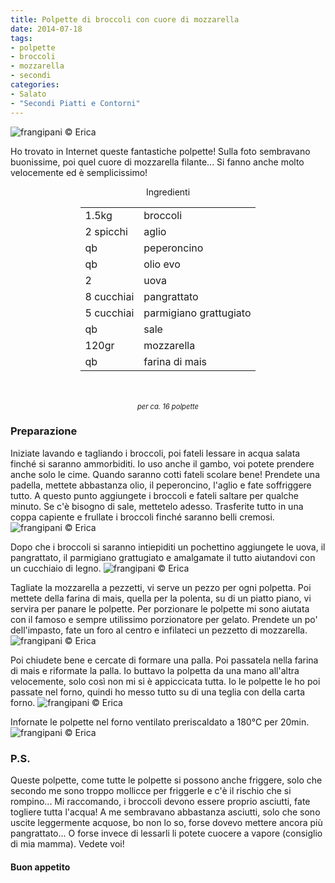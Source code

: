 ```yaml
---
title: Polpette di broccoli con cuore di mozzarella
date: 2014-07-18
tags:
- polpette
- broccoli
- mozzarella
- secondi
categories:
- Salato
- "Secondi Piatti e Contorni"
---
```

![](header.jpg "frangipani © Erica")

Ho trovato in Internet queste fantastiche polpette! Sulla foto sembravano buonissime, poi quel cuore di mozzarella filante... Si fanno anche molto velocemente ed è semplicissimo!


<div id="wrapper" style="text-align: center">
  <div id="yourdiv" style="display: inline-block;">
    <div class="ingredients">
      <div class="ingredients-title">Ingredienti</div>
      <table>
        <tbody>
          <tr>
            <td>1.5kg</td>
            <td>broccoli</td>
          </tr>
          <tr>
            <td>2 spicchi</td>
            <td>aglio</td>
          </tr>
          <tr>
            <td>qb</td>
            <td>peperoncino</td>
          </tr>
          <tr>
            <td>qb</td>
            <td>olio evo</td>
          </tr>
          <tr>
            <td>2</td>
            <td>uova</td>
          </tr>
          <tr>
            <td>8 cucchiai</td>
            <td>pangrattato</td>
          </tr>
          <tr>
            <td>5 cucchiai</td>
            <td>parmigiano grattugiato</td>
          </tr>
          <tr>
            <td>qb</td>
            <td>sale</td>
          </tr>
          <tr>
            <td>120gr</td>
            <td>mozzarella</td>
          </tr>
          <tr>
            <td>qb</td>
            <td>farina di mais</td>
          </tr>
        </tbody>
      </table>
      <br></br>
      <i class="pull-right" style="font-size: 80%;">per ca. 16 polpette</i>
    </div>
  </div>
</div>


<h3>
  <font color="grey">
    <i class="fa fa-cogs"></i>
  </font> Preparazione
</h3>

Iniziate lavando e tagliando i broccoli, poi fateli lessare in acqua salata finché si saranno ammorbiditi. Io uso anche il gambo, voi potete prendere anche solo le cime. Quando saranno cotti fateli scolare bene! Prendete una padella, mettete abbastanza olio, il peperoncino, l'aglio e fate soffriggere tutto. A questo punto aggiungete i broccoli e fateli saltare per qualche minuto. Se c'è bisogno di sale, mettetelo adesso. Trasferite tutto in una coppa capiente e frullate i broccoli finché saranno belli cremosi.
![](broccoli.jpg "frangipani © Erica")

Dopo che i broccoli si saranno intiepiditi un pochettino aggiungete le uova, il pangrattato, il parmigiano grattugiato e amalgamate il tutto aiutandovi con un cucchiaio di legno.
![](impasto.jpg "frangipani © Erica")

Tagliate la mozzarella a pezzetti, vi serve un pezzo per ogni polpetta. Poi mettete della farina di mais, quella per la polenta, su di un piatto piano, vi servira per panare le polpette.
Per porzionare le polpette mi sono aiutata con il famoso e sempre utilissimo porzionatore per gelato. Prendete un po' dell'impasto, fate un foro al centro e infilateci un pezzetto di mozzarella.
![](mozzarella.jpg "frangipani © Erica")

Poi chiudete bene e cercate di formare una palla. Poi passatela nella farina di mais e riformate la palla. Io buttavo la polpetta da una mano all'altra velocemente, solo così non mi si è appiccicata tutta. Io le polpette le ho poi passate nel forno, quindi ho messo tutto su di una teglia con della carta forno.
![](teglia.jpg "frangipani © Erica")

Infornate le polpette nel forno ventilato preriscaldato a 180°C per 20min.
![](risultato.jpg "frangipani © Erica")


<h3>
  <font color="#FFCC00">
    <i class="fa fa-lightbulb-o"></i>
  </font> P.S.
</h3>

Queste polpette, come tutte le polpette si possono anche friggere, solo che secondo me sono troppo mollicce per friggerle e c'è il rischio che si rompino... Mi raccomando, i broccoli devono essere proprio asciutti, fate togliere tutta l'acqua! A me sembravano abbastanza asciutti, solo che sono uscite leggermente acquose, bo non lo so, forse dovevo mettere ancora più pangrattato... O forse invece di lessarli li potete cuocere a vapore (consiglio di mia mamma). Vedete voi!


<h4>Buon appetito
  <font color="red">
    <i class="fa fa-smile-o"></i>
  </font>
</h4>
